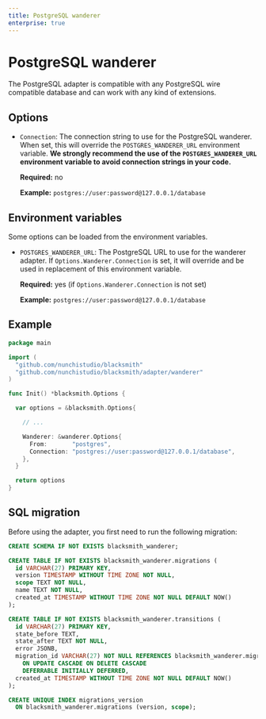 ```yaml
---
title: PostgreSQL wanderer
enterprise: true
---
```


# PostgreSQL wanderer

The PostgreSQL adapter is compatible with any PostgreSQL wire compatible database
and can work with any kind of extensions.

## Options

- `Connection`: The connection string to use for the PostgreSQL wanderer. When set,
  this will override the `POSTGRES_WANDERER_URL` environment variable. **We strongly
  recommend the use of the `POSTGRES_WANDERER_URL` environment variable to avoid
  connection strings in your code.**

  **Required:** no

  **Example:** `postgres://user:password@127.0.0.1/database`

## Environment variables

Some options can be loaded from the environment variables.

- `POSTGRES_WANDERER_URL`: The PostgreSQL URL to use for the wanderer adapter. If
  `Options.Wanderer.Connection` is set, it will override and be used in replacement
  of this environment variable.

  **Required:** yes (if `Options.Wanderer.Connection` is not set)

  **Example:** `postgres://user:password@127.0.0.1/database`

## Example

```go
package main

import (
  "github.com/nunchistudio/blacksmith"
  "github.com/nunchistudio/blacksmith/adapter/wanderer"
)

func Init() *blacksmith.Options {

  var options = &blacksmith.Options{

    // ...

    Wanderer: &wanderer.Options{
      From:       "postgres",
      Connection: "postgres://user:password@127.0.0.1/database",
    },
  }

  return options
}

```

## SQL migration

Before using the adapter, you first need to run the following migration:

```sql
CREATE SCHEMA IF NOT EXISTS blacksmith_wanderer;

CREATE TABLE IF NOT EXISTS blacksmith_wanderer.migrations (
  id VARCHAR(27) PRIMARY KEY,
  version TIMESTAMP WITHOUT TIME ZONE NOT NULL,
  scope TEXT NOT NULL,
  name TEXT NOT NULL,
  created_at TIMESTAMP WITHOUT TIME ZONE NOT NULL DEFAULT NOW()
);

CREATE TABLE IF NOT EXISTS blacksmith_wanderer.transitions (
  id VARCHAR(27) PRIMARY KEY,
  state_before TEXT,
  state_after TEXT NOT NULL,
  error JSONB,
  migration_id VARCHAR(27) NOT NULL REFERENCES blacksmith_wanderer.migrations (id)
    ON UPDATE CASCADE ON DELETE CASCADE
    DEFERRABLE INITIALLY DEFERRED,
  created_at TIMESTAMP WITHOUT TIME ZONE NOT NULL DEFAULT NOW()
);

CREATE UNIQUE INDEX migrations_version
  ON blacksmith_wanderer.migrations (version, scope);

```
